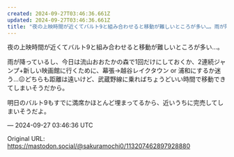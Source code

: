 ```yaml
---
created: 2024-09-27T03:46:36.661Z
updated: 2024-09-27T03:46:36.661Z
title: "夜の上映時間が近くてバルト9と組み合わせると移動が難しいところが多い…。雨が降っ[...]"
---
```


<p>夜の上映時間が近くてバルト9と組み合わせると移動が難しいところが多い…。</p><p>雨が降っているし、今日は流山おおたかの森で1回だけにしておくか、2連続ジャンプ+新しい映画館に行くために、幕張→越谷レイクタウン or 浦和にするか迷う…😖どちらも距離は遠いけど、武蔵野線に乗ればちょうどいい時間で移動できてしまいそうだから。</p><p>明日のバルト9もすでに満席かほとんど埋まってるから、近いうちに完売してしまいそうだよ。</p>

&mdash; 2024-09-27 03:46:36 UTC

Original URL: https://mastodon.social/@sakuramochi0/113207462897928880
